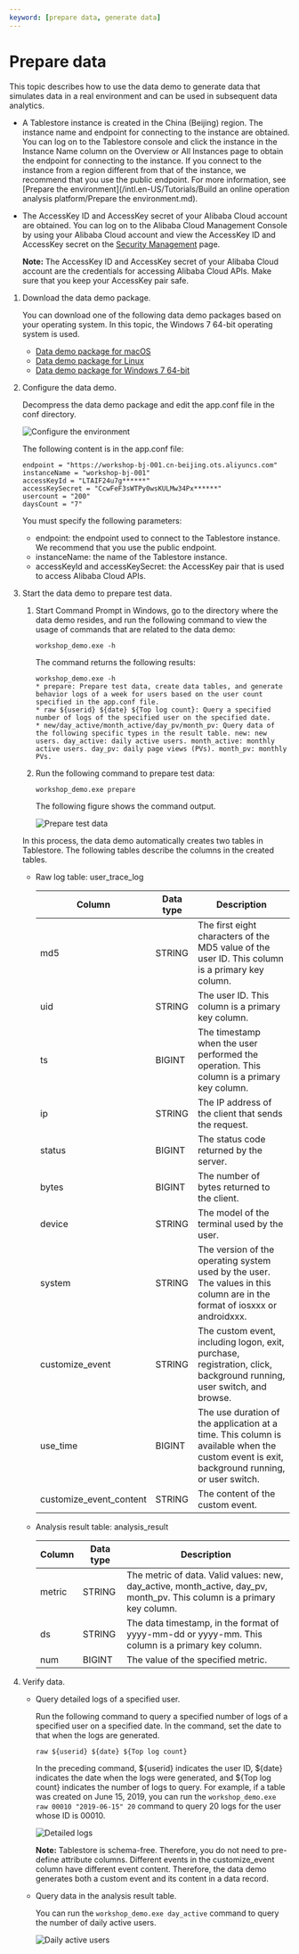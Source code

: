 ```yaml
---
keyword: [prepare data, generate data]
---
```


# Prepare data

This topic describes how to use the data demo to generate data that simulates data in a real environment and can be used in subsequent data analytics.

-   A Tablestore instance is created in the China \(Beijing\) region. The instance name and endpoint for connecting to the instance are obtained. You can log on to the Tablestore console and click the instance in the Instance Name column on the Overview or All Instances page to obtain the endpoint for connecting to the instance. If you connect to the instance from a region different from that of the instance, we recommend that you use the public endpoint. For more information, see [Prepare the environment](/intl.en-US/Tutorials/Build an online operation analysis platform/Prepare the environment.md).
-   The AccessKey ID and AccessKey secret of your Alibaba Cloud account are obtained. You can log on to the Alibaba Cloud Management Console by using your Alibaba Cloud account and view the AccessKey ID and AccessKey secret on the [Security Management](https://usercenter.console.aliyun.com/#/manage/ak) page.

    **Note:** The AccessKey ID and AccessKey secret of your Alibaba Cloud account are the credentials for accessing Alibaba Cloud APIs. Make sure that you keep your AccessKey pair safe.


1.  Download the data demo package.

    You can download one of the following data demo packages based on your operating system. In this topic, the Windows 7 64-bit operating system is used.

    -   [Data demo package for macOS](http://yunxi-demo.oss-cn-hangzhou.aliyuncs.com/workshop_demo_mac.zip)
    -   [Data demo package for Linux](https://yq.aliyun.com/go/articleRenderRedirect?spm=a2c4e.11153940.0.0.799ff2a3V4kJVT&url=http://yunxi-demo.oss-cn-hangzhou.aliyuncs.com/workshop_demo_linux.zip)
    -   [Data demo package for Windows 7 64-bit](https://yq.aliyun.com/go/articleRenderRedirect?spm=a2c4e.11153940.0.0.799ff2a3V4kJVT&url=http://yunxi-demo.oss-cn-hangzhou.aliyuncs.com/workshop_demo.zip)
2.  Configure the data demo.

    Decompress the data demo package and edit the app.conf file in the conf directory.

    ![Configure the environment](https://static-aliyun-doc.oss-cn-hangzhou.aliyuncs.com/assets/img/en-US/2632711061/p49640.png)

    The following content is in the app.conf file:

    ```
    endpoint = "https://workshop-bj-001.cn-beijing.ots.aliyuncs.com"
    instanceName = "workshop-bj-001"
    accessKeyId = "LTAIF24u7g******"
    accessKeySecret = "CcwFeF3sWTPy0wsKULMw34Px******"
    usercount = "200"
    daysCount = "7"
    ```

    You must specify the following parameters:

    -   endpoint: the endpoint used to connect to the Tablestore instance. We recommend that you use the public endpoint.
    -   instanceName: the name of the Tablestore instance.
    -   accessKeyId and accessKeySecret: the AccessKey pair that is used to access Alibaba Cloud APIs.
3.  Start the data demo to prepare test data.

    1.  Start Command Prompt in Windows, go to the directory where the data demo resides, and run the following command to view the usage of commands that are related to the data demo:

        ```
        workshop_demo.exe -h
        ```

        The command returns the following results:

        ```
        workshop_demo.exe -h  
        * prepare: Prepare test data, create data tables, and generate behavior logs of a week for users based on the user count specified in the app.conf file.
        * raw ${userid} ${date} ${Top log count}: Query a specified number of logs of the specified user on the specified date.
        * new/day_active/month_active/day_pv/month_pv: Query data of the following specific types in the result table. new: new users. day_active: daily active users. month_active: monthly active users. day_pv: daily page views (PVs). month_pv: monthly PVs.
        ```

    2.  Run the following command to prepare test data:

        ```
        workshop_demo.exe prepare
        ```

        The following figure shows the command output.

        ![Prepare test data](https://static-aliyun-doc.oss-cn-hangzhou.aliyuncs.com/assets/img/en-US/2632711061/p49641.png)

    In this process, the data demo automatically creates two tables in Tablestore. The following tables describe the columns in the created tables.

    -   Raw log table: user\_trace\_log

        |Column|Data type|Description|
        |------|---------|-----------|
        |md5|STRING|The first eight characters of the MD5 value of the user ID. This column is a primary key column.|
        |uid|STRING|The user ID. This column is a primary key column.|
        |ts|BIGINT|The timestamp when the user performed the operation. This column is a primary key column.|
        |ip|STRING|The IP address of the client that sends the request.|
        |status|BIGINT|The status code returned by the server.|
        |bytes|BIGINT|The number of bytes returned to the client.|
        |device|STRING|The model of the terminal used by the user.|
        |system|STRING|The version of the operating system used by the user. The values in this column are in the format of iosxxx or androidxxx.|
        |customize\_event|STRING|The custom event, including logon, exit, purchase, registration, click, background running, user switch, and browse.|
        |use\_time|BIGINT|The use duration of the application at a time. This column is available when the custom event is exit, background running, or user switch.|
        |customize\_event\_content|STRING|The content of the custom event.|

    -   Analysis result table: analysis\_result

        |Column|Data type|Description|
        |------|---------|-----------|
        |metric|STRING|The metric of data. Valid values: new, day\_active, month\_active, day\_pv, month\_pv. This column is a primary key column.|
        |ds|STRING|The data timestamp, in the format of yyyy-mm-dd or yyyy-mm. This column is a primary key column.|
        |num|BIGINT|The value of the specified metric.|

4.  Verify data.

    -   Query detailed logs of a specified user.

        Run the following command to query a specified number of logs of a specified user on a specified date. In the command, set the date to that when the logs are generated.

        ```
        raw ${userid} ${date} ${Top log count}
        ```

        In the preceding command, $\{userid\} indicates the user ID, $\{date\} indicates the date when the logs were generated, and $\{Top log count\} indicates the number of logs to query. For example, if a table was created on June 15, 2019, you can run the `workshop_demo.exe raw 00010 "2019-06-15" 20` command to query 20 logs for the user whose ID is 00010.

        ![Detailed logs](https://static-aliyun-doc.oss-cn-hangzhou.aliyuncs.com/assets/img/en-US/2632711061/p49643.png)

        **Note:** Tablestore is schema-free. Therefore, you do not need to pre-define attribute columns. Different events in the customize\_event column have different event content. Therefore, the data demo generates both a custom event and its content in a data record.

    -   Query data in the analysis result table.

        You can run the `workshop_demo.exe day_active` command to query the number of daily active users.

        ![Daily active users](https://static-aliyun-doc.oss-cn-hangzhou.aliyuncs.com/assets/img/en-US/2632711061/p49644.png)


